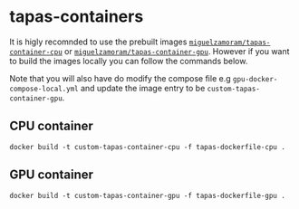 # tapas-containers

It is higly recomnded to use the prebuilt images [`miguelzamoram/tapas-container-cpu`](https://hub.docker.com/repository/docker/miguelzamoram/tapas-container/general) or [`miguelzamoram/tapas-container-gpu`](https://hub.docker.com/repository/docker/miguelzamoram/tapas-container/general). However if you want to build the images locally you can follow the commands below. 

Note that you will also have do modify the compose file e.g `gpu-docker-compose-local.yml` and update the image entry to be `custom-tapas-container-gpu`.

## CPU container    
    docker build -t custom-tapas-container-cpu -f tapas-dockerfile-cpu .
    

## GPU container    
    docker build -t custom-tapas-container-gpu -f tapas-dockerfile-gpu .